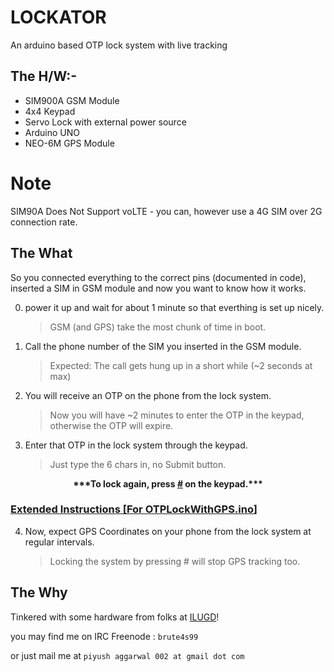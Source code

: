 # LOCKATOR
An arduino based OTP lock system with live tracking

## The H/W:-
- SIM900A GSM Module
- 4x4 Keypad
- Servo Lock with external power source
- Arduino UNO
- NEO-6M GPS Module

# Note
SIM90A Does Not Support voLTE - you can, however use a 4G SIM over 2G connection rate.
## The What
So you connected everything to the correct pins (documented in code), inserted a SIM in GSM module and now you want to know how it works.

0. power it up and wait for about 1 minute so that everthing is set up nicely.
   > GSM (and GPS) take the most chunk of time in boot.

1. Call the phone number of the SIM you inserted in the GSM module.
    > Expected: The call gets hung up in a short while (~2 seconds at max)
2. You will receive an OTP on the phone from the lock system.
    > Now you will have ~2 minutes to enter the OTP in the keypad, otherwise the OTP will expire.
3. Enter that OTP in the lock system through the keypad.
    > Just type the 6 chars in, no Submit button.

<p align='center'><b>***To lock again, press <u>#</u> on the keypad.***</b></p>

### <b><u>Extended Instructions [For [OTPLockWithGPS.ino](OTPLockWithGPS.ino)]</u></b>

4. Now, expect GPS Coordinates on your phone from the lock system at regular intervals.
   > Locking the system by pressing # will stop GPS tracking too.


## The Why
Tinkered with some hardware from folks at [ILUGD](https://ilugd.github.io)! 

you may find me on IRC Freenode : `brute4s99`

or just mail me at `piyush aggarwal 002 at gmail dot com`
